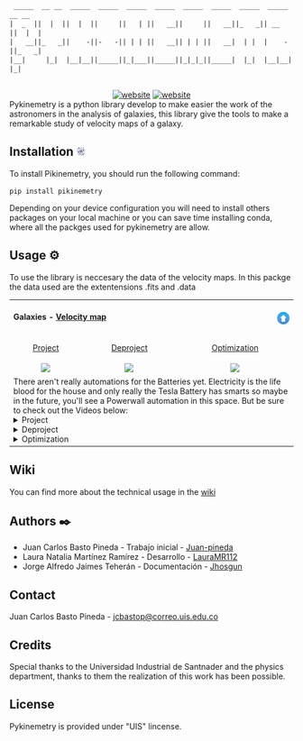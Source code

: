 ```                                                                             
 _____  __ __  _____  _____  _____  _____  _____  _____  _____  _____  __ __ 
|  _  ||  |  ||  |  ||     ||   | ||   __||     ||   __||_   _|| __  ||  |  |
|   __||_   _||    -||-   -|| | | ||   __|| | | ||   __|  | |  |    -||_   _|
|__|     |_|  |__|__||_____||_|___||_____||_|_|_||_____|  |_|  |__|__|  |_|  
                                                                             
```



<div align="center">
<a href="https://github.com/juan-pineda"><img src="https://img.shields.io/apm/l/vim-mode" alt="website"/></a>
<a href="https://halley.uis.edu.co/"><img src="https://img.shields.io/static/v1?label=&labelColor=505050&message=website&color=%230076D6&style=flat&logo=google-chrome&logoColor=%230076D6" alt="website"/></a>
</div>
Pykinemetry is a python library develop to make easier the work of the astronomers in the analysis of galaxies, this library give the tools to make a remarkable study of velocity maps of a galaxy.



## Installation ![GitHub Logo](/icons/galaxy.png)

To install Pikinemetry, you should run the following command:
```
pip install pikinemetry
```

Depending on your device configuration you will need to install others packages on your local machine or you can save time installing conda, where all the packges used for pykinemetry are allow.


## Usage ⚙️
To use the library is neccesary the data of the velocity maps. In this packge the data used are the extentensions .fits and .data


<table align="center" border="0">
<tr><td colspan="4">

#### <a name="battery"></a>Galaxies - [Velocity map](https://www.vCloudInfo.com/2017/06/home-protection-from-power-outages-sort.html)<a href="https://github.com/CCOSTAN/Home-AssistantConfig#logo"><img align="right" border="0" src="https://raw.githubusercontent.com/CCOSTAN/Home-AssistantConfig/master/config/www/custom_ui/floorplan/images/branding/up_arrow.png" width="22" ></a>
</td></tr>
<tr><td align="center">

[Project](https://amzn.to/2HJerU8)
</td><td align="center">

[Deproject](https://amzn.to/2CijVG3)
</td><td align="center" colspan="2">

[Optimization](https://www.vCloudInfo.com/2018/01/going-green-to-save-some-green-in-2018.html)</td></tr>
<tr><td align="center"><a href="https://www.amazon.com/APC-Back-UPS-Battery-Protector-BE425M/dp/B01HDC236Q/ref=as_li_ss_il?s=electronics&ie=UTF8&qid=1519445552&sr=1-2&keywords=apc+450&linkCode=li2&tag=vmw0a-20&linkId=efbdf7bdfad7bd607e099d34bd1f2688" target="_blank"><img border="0" src="https://thefutureofthings.com/upload/image/new-news/2009/october/first-results-from-allen-telescope-array/seti1.jpg" ></a><img src="https://ir-na.amazon-adsystem.com/e/ir?t=vmw0a-20&l=li2&o=1&a=B01HDC236Q" width="1" height="1" border="0" alt="" style="border:none !important; margin:0px !important;" />
</td>
 <td align="center"><a href="https://www.amazon.com/gp/product/B00KH07WRC/ref=as_li_ss_il?ie=UTF8&psc=1&linkCode=li2&tag=vmw0a-20&linkId=52a63711f582d1ff83f4687137a6154b" target="_blank"><img border="0" src="https://thefutureofthings.com/upload/image/new-news/2009/october/first-results-from-allen-telescope-array/seti1.jpg" ></a><img src="https://ir-na.amazon-adsystem.com/e/ir?t=vmw0a-20&l=li2&o=1&a=B00KH07WRC" width="1" height="1" border="0" alt="" style="border:none !important; margin:0px !important;" />
</td>
 <td align="center"><a href="https://www.vCloudInfo.com/2018/01/going-green-to-save-some-green-in-2018.html" target="_blank"><img border="0" src="https://thefutureofthings.com/upload/image/new-news/2009/october/first-results-from-allen-telescope-array/seti1.jpg" ></a><img src="https://ir-na.amazon-adsystem.com/e/ir?t=vmw0a-20&l=li2&o=1&a=B01HDC236Q" width="1" height="1" border="0" alt="" style="border:none !important; margin:0px !important;" />
</td>
</tr>

<tr><td colspan="4">
There aren't really automations for the Batteries yet.  Electricity is the life blood for the house and only really the Tesla Battery has smarts so maybe in the future, you'll see a Powerwall automation in this space.  But be sure to check out the  Videos below:
<details>
  <summary>Project</summary><p align="center">
  <a href=https://www.vcloudinfo.com/2018/11/port-forwarding-on-arris-tg1682-modem.html>
  Write Up and YouTube Video</a><br>
</details>
<details>
  <summary>Deproject</summary><p align="center">
 
[![Velocity maps](https://i.ytimg.com/vi/Ya38Ie20XxA/maxresdefault.jpg)](https://www.youtube.com/watch?v=o_0oB9CHvjc&ab_channel=ProfessorPaulRobinson "Adding Powerwall Sensors to Home Assistant")

</details>
<details>
  <summary>Optimization</summary><p align="center">
  <a href=https://www.vcloudinfo.com/2018/11/port-forwarding-on-arris-tg1682-modem.html>
  Write Up and YouTube Video</a><br>
</details>
</td></tr>
</table>

## Wiki
You can find more about the technical usage in the <a href="https://github.com/juan-pineda/PYKINEMETRY/wiki">wiki</a>

## Authors ✒️
* Juan Carlos Basto Pineda - Trabajo inicial - <a href="https://github.com/juan-pineda">Juan-pineda</a>
* Laura Natalia Martínez Ramírez - Desarrollo - <a href="https://github.com/LauraMR112">LauraMR112</a>
* Jorge Alfredo Jaimes Teherán - Documentación - <a href="https://github.com/Jhosgun">Jhosgun</a>

## Contact
Juan Carlos Basto Pineda - jcbastop@correo.uis.edu.co

## Credits
Special thanks to the Universidad Industrial de Santnader and the physics department, thanks to them the realization of this work has been possible.
## License
 Pykinemetry is provided under "UIS" lincense.
 




